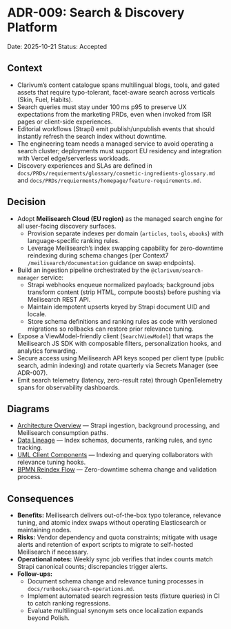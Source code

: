 # ADR-009: Search & Discovery Platform
Date: 2025-10-21
Status: Accepted

## Context
- Clarivum’s content catalogue spans multilingual blogs, tools, and gated assets that require typo-tolerant, facet-aware search across verticals (Skin, Fuel, Habits).
- Search queries must stay under 100 ms p95 to preserve UX expectations from the marketing PRDs, even when invoked from ISR pages or client-side experiences.
- Editorial workflows (Strapi) emit publish/unpublish events that should instantly refresh the search index without downtime.
- The engineering team needs a managed service to avoid operating a search cluster; deployments must support EU residency and integration with Vercel edge/serverless workloads.
- Discovery experiences and SLAs are defined in `docs/PRDs/requierments/glossary/cosmetic-ingredients-glossary.md` and `docs/PRDs/requierments/homepage/feature-requirements.md`.

## Decision
- Adopt **Meilisearch Cloud (EU region)** as the managed search engine for all user-facing discovery surfaces.
  - Provision separate indexes per domain (`articles`, `tools`, `ebooks`) with language-specific ranking rules.
  - Leverage Meilisearch’s index swapping capability for zero-downtime reindexing during schema changes (per Context7 `/meilisearch/documentation` guidance on swap endpoints).
- Build an ingestion pipeline orchestrated by the `@clarivum/search-manager` service:
  - Strapi webhooks enqueue normalized payloads; background jobs transform content (strip HTML, compute boosts) before pushing via Meilisearch REST API.
  - Maintain idempotent upserts keyed by Strapi document UID and locale.
  - Store schema definitions and ranking rules as code with versioned migrations so rollbacks can restore prior relevance tuning.
- Expose a ViewModel-friendly client (`SearchViewModel`) that wraps the Meilisearch JS SDK with composable filters, personalization hooks, and analytics forwarding.
- Secure access using Meilisearch API keys scoped per client type (public search, admin indexing) and rotate quarterly via Secrets Manager (see ADR-007).
- Emit search telemetry (latency, zero-result rate) through OpenTelemetry spans for observability dashboards.

## Diagrams
- [Architecture Overview](../diagrams/adr-009-search-and-discovery-platform/architecture-overview.mmd) — Strapi ingestion, background processing, and Meilisearch consumption paths.
- [Data Lineage](../diagrams/adr-009-search-and-discovery-platform/data-lineage.mmd) — Index schemas, documents, ranking rules, and sync tracking.
- [UML Client Components](../diagrams/adr-009-search-and-discovery-platform/uml-clients.mmd) — Indexing and querying collaborators with relevance tuning hooks.
- [BPMN Reindex Flow](../diagrams/adr-009-search-and-discovery-platform/bpmn-reindex.mmd) — Zero-downtime schema change and validation process.

## Consequences
- **Benefits:** Meilisearch delivers out-of-the-box typo tolerance, relevance tuning, and atomic index swaps without operating Elasticsearch or maintaining nodes.
- **Risks:** Vendor dependency and quota constraints; mitigate with usage alerts and retention of export scripts to migrate to self-hosted Meilisearch if necessary.
- **Operational notes:** Weekly sync job verifies that index counts match Strapi canonical counts; discrepancies trigger alerts.
- **Follow-ups:**
  - Document schema change and relevance tuning processes in `docs/runbooks/search-operations.md`.
  - Implement automated search regression tests (fixture queries) in CI to catch ranking regressions.
  - Evaluate multilingual synonym sets once localization expands beyond Polish.
